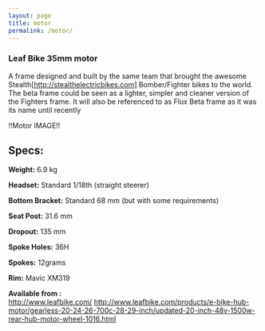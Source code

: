 ```yaml
---
layout: page
title: motor
permalink: /motor/
---
```


### Leaf Bike 35mm motor

A frame designed and built by the same team that brought the awesome Stealth[http://stealthelectricbikes.com] Bomber/Fighter bikes to the world.
The beta frame could be seen as a lighter, simpler and cleaner version of the Fighters frame.
It will also be referenced to as Flux Beta frame as it was its name until recently


!!Motor IMAGE!!

## Specs:

**Weight:**  6.9 kg

**Headset:** Standard 1/18th (straight steerer)

**Bottom Bracket:** Standard 68 mm (but with some requirements)

**Seat Post:** 31.6 mm

**Dropout:** 135 mm

**Spoke Holes:** 36H

**Spokes:** 12grams

**Rim:** Mavic XM319

**Available from :**<br>
http://www.leafbike.com/
http://www.leafbike.com/products/e-bike-hub-motor/gearless-20-24-26-700c-28-29-inch/updated-20-inch-48v-1500w-rear-hub-motor-wheel-1016.html
